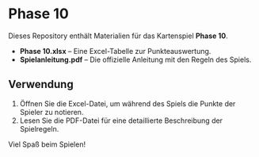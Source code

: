 # Phase 10

Dieses Repository enthält Materialien für das Kartenspiel **Phase 10**.

- **Phase 10.xlsx** – Eine Excel-Tabelle zur Punkteauswertung.
- **Spielanleitung.pdf** – Die offizielle Anleitung mit den Regeln des Spiels.

## Verwendung

1. Öffnen Sie die Excel-Datei, um während des Spiels die Punkte der Spieler zu notieren.
2. Lesen Sie die PDF-Datei für eine detaillierte Beschreibung der Spielregeln.

Viel Spaß beim Spielen!
